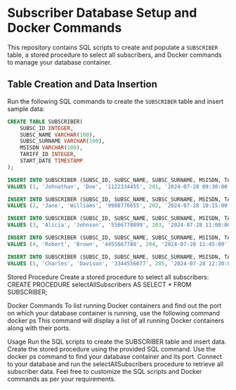# Subscriber Database Setup and Docker Commands

This repository contains SQL scripts to create and populate a `SUBSCRIBER` table, a stored procedure to select all subscribers, and Docker commands to manage your database container.

## Table Creation and Data Insertion

Run the following SQL commands to create the `SUBSCRIBER` table and insert sample data:

```sql
CREATE TABLE SUBSCRIBER(
    SUBSC_ID INTEGER,
    SUBSC_NAME VARCHAR(100),
    SUBSC_SURNAME VARCHAR(100),
    MSISDN VARCHAR(100),
    TARIFF_ID INTEGER,
    START_DATE TIMESTAMP
);

INSERT INTO SUBSCRIBER (SUBSC_ID, SUBSC_NAME, SUBSC_SURNAME, MSISDN, TARIFF_ID, START_DATE) 
VALUES (1, 'Johnathan', 'Doe', '1122334455', 201, '2024-07-28 09:30:00');

INSERT INTO SUBSCRIBER (SUBSC_ID, SUBSC_NAME, SUBSC_SURNAME, MSISDN, TARIFF_ID, START_DATE) 
VALUES (2, 'Jane', 'Williams', '9988776655', 202, '2024-07-28 10:15:00');

INSERT INTO SUBSCRIBER (SUBSC_ID, SUBSC_NAME, SUBSC_SURNAME, MSISDN, TARIFF_ID, START_DATE) 
VALUES (3, 'Alicia', 'Johnson', '5566778899', 203, '2024-07-28 11:00:00');

INSERT INTO SUBSCRIBER (SUBSC_ID, SUBSC_NAME, SUBSC_SURNAME, MSISDN, TARIFF_ID, START_DATE) 
VALUES (4, 'Robert', 'Brown', '4455667788', 204, '2024-07-28 11:45:00');

INSERT INTO SUBSCRIBER (SUBSC_ID, SUBSC_NAME, SUBSC_SURNAME, MSISDN, TARIFF_ID, START_DATE) 
VALUES (5, 'Charles', 'Davison', '3344556677', 205, '2024-07-28 12:30:00');

```
Stored Procedure
Create a stored procedure to select all subscribers:
CREATE PROCEDURE selectAllSubscribers AS 
SELECT * FROM SUBSCRIBER;

Docker Commands
To list running Docker containers and find out the port on which your database container is running, use the following command
docker ps
This command will display a list of all running Docker containers along with their ports.

Usage
Run the SQL scripts to create the SUBSCRIBER table and insert data.
Create the stored procedure using the provided SQL command.
Use the docker ps command to find your database container and its port.
Connect to your database and run the selectAllSubscribers procedure to retrieve all subscriber data.
Feel free to customize the SQL scripts and Docker commands as per your requirements.
